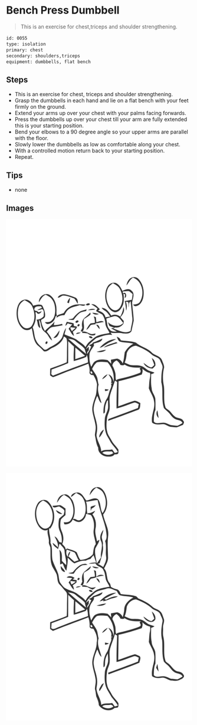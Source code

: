 # Bench Press Dumbbell
> This is  an exercise for chest,triceps and shoulder strengthening.

``` 
id: 0055 
type: isolation 
primary: chest 
secondary: shoulders,triceps 
equipment: dumbbells, flat bench 
``` 

## Steps

 - This is an exercise for chest, triceps and shoulder strengthening.
 - Grasp the dumbbells in each hand and lie on a flat bench with your feet firmly on the ground.
 - Extend your arms up over your chest with your palms facing forwards.
 - Press the dumbbells up over your chest till your arm are fully extended this is your starting position.
 - Bend your elbows to a 90 degree angle so your upper arms are parallel with the floor.
 - Slowly lower the dumbbells as low as comfortable along your chest.
 - With a controlled motion return back to your starting position.
 - Repeat.

## Tips

 - none

## Images

![](../svg/0055-relaxation.svg)

![](../svg/0055-tension.svg)
